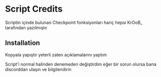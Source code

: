 # Script Credits

Scriptin içinde bulunan Checkpoint fonksiyonları hariç hepsi KrOoB_ tarafından yazılmıştır

## Installation

Kopyala yapıştır yeterli zaten açıklamalarını yaptım

Script'i normal halinden denemeden değiştirdim eğer bir sorun olursa bana discorddan ulaşın ve bilgilendirin
